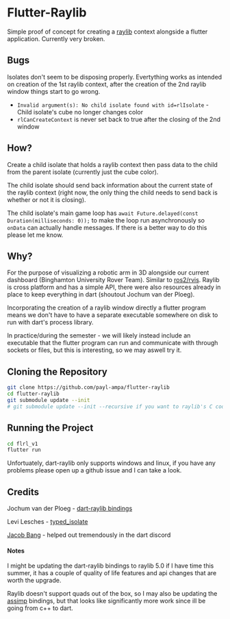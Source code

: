 # Flutter-Raylib
Simple proof of concept for creating a [raylib](https://www.raylib.com/) context alongside a flutter application. Currently very broken. 
## Bugs
Isolates don't seem to be disposing properly. Evertything works as intended on creation of the 1st raylib context, after the creation of the 2nd raylib window things start to go wrong.
- `Invalid argument(s): No child isolate found with id=rlIsolate` - Child isolate's cube no longer changes color
- `rlCanCreateContext` is never set back to true after the closing of the 2nd window
## How?
Create a child isolate that holds a raylib context then pass data to the child from the parent isolate (currently just the cube color).

The child isolate should send back information about the current state of the raylib context (right now, the only thing the child needs to send back is whether or not it is closing).

The child isolate's main game loop has `await Future.delayed(const Duration(milliseconds: 0));` to make the loop run asynchronously so `onData` can actually handle messages. If there is a better way to do this please let me know.
## Why?
For the purpose of visualizing a robotic arm in 3D alongside our current dashboard (Binghamton University Rover Team). Similar to [ros2/rvis](https://github.com/ros2/rviz). Raylib is cross platform and has a simple API, there were also resources already in place to keep everything in dart (shoutout Jochum van der Ploeg).

Incorporating the creation of a raylib window directly a flutter program means we don't have to have a separate executable somewhere on disk to run with dart's process library.

In practice/during the semester - we will likely instead include an executable that the flutter program can run and communicate with through sockets or files, but this is interesting, so we may aswell try it. 
## Cloning the Repository
```bash
git clone https://github.com/payl-ampa/flutter-raylib
cd flutter-raylib
git submodule update --init
# git submodule update --init --recursive if you want to raylib's C code in dart-raylib
```

## Running the Project
```bash
cd flrl_v1
flutter run
```
Unfortuately, dart-raylib only supports windows and linux, if you have any problems please open up a github issue and I can take a look.

## Credits
Jochum van der Ploeg - [dart-raylib bindings](https://gitlab.com/wolfenrain/dart-raylib)

Levi Lesches - [typed_isolate](https://github.com/Levi-Lesches/typed_isolate)

[Jacob Bang](https://github.com/julemand101) - helped out tremendously in the dart discord

#### Notes

I might be updating the dart-raylib bindings to raylib 5.0 if I have time this summer, it has a couple of quality of life features and api changes that are worth the upgrade.

Raylib doesn't support quads out of the box, so I may also be updating the [assimp](https://github.com/jpnurmi/assimp.dart) bindings, but that looks like significantly more work since ill be going from c++ to dart.

